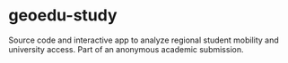 # geoedu-study
Source code and interactive app to analyze regional student mobility and university access. Part of an anonymous academic submission.
